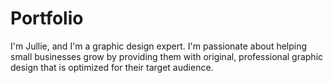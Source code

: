 # Portfolio
I'm Jullie, and I'm a graphic design expert.  I'm passionate about helping small businesses grow by providing them with original, professional graphic design that is optimized for their target audience.
